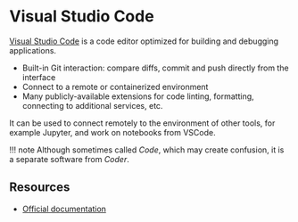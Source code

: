 # Visual Studio Code

[Visual Studio Code](https://code.visualstudio.com/) is a code editor optimized for building and debugging applications.

- Built-in Git interaction: compare diffs, commit and push directly from the interface
- Connect to a remote or containerized environment
- Many publicly-available extensions for code linting, formatting, connecting to additional services, etc.

It can be used to connect remotely to the environment of other tools, for example Jupyter, and work on notebooks from VSCode.

!!! note
    Although sometimes called *Code*, which may create confusion, it is a separate software from *Coder*.

## Resources

- [Official documentation](https://code.visualstudio.com/docs)